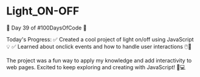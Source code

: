 # Light_ON-OFF

🌟 Day 39 of #100DaysOfCode 🚀

Today's Progress:
✅ Created a cool project of light on/off using JavaScript 💡
✅ Learned about onclick events and how to handle user interactions 🖱️🔌

The project was a fun way to apply my knowledge and add interactivity to web pages. Excited to keep exploring and creating with JavaScript! 💪💻
